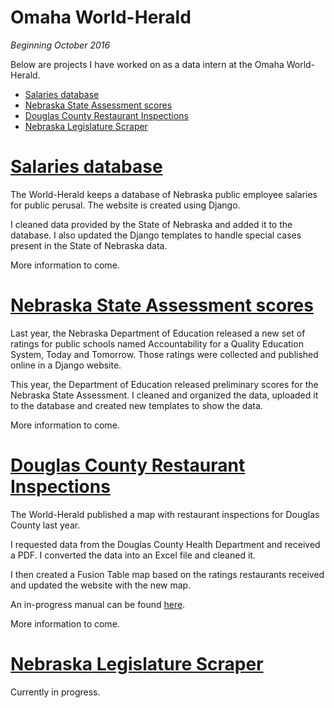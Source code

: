 # Omaha World-Herald
*Beginning October 2016*

Below are projects I have worked on as a data intern at the Omaha World-Herald.

* [Salaries database](#salaries)
* [Nebraska State Assessment scores](#testscores)
* [Douglas County Restaurant Inspections](#inspections)
* [Nebraska Legislature Scraper](#legislative)

<a name="salaries"></a>
# [Salaries database](http://dataomaha.com/salaries)
The World-Herald keeps a database of Nebraska public employee salaries for public perusal. The website is created using Django.  

I cleaned data provided by the State of Nebraska and added it to the database. I also updated the Django templates to handle special cases present in the State of Nebraska data.

More information to come.

<a name="testscores"></a>
# [Nebraska State Assessment scores](http://dataomaha.com/school-ratings)

Last year, the Nebraska Department of Education released a new set of ratings for public schools named Accountability for a Quality Education System, Today and Tomorrow. Those ratings were collected and published online in a Django website.

This year, the Department of Education released preliminary scores for the Nebraska State Assessment. I cleaned and organized the data, uploaded it to the database and created new templates to show the data.

More information to come.

<a name="inspections"></a>
# [Douglas County Restaurant Inspections](http://dataomaha.com/media/inspections/)

The World-Herald published a map with restaurant inspections for Douglas County last year.

I requested data from the Douglas County Health Department and received a PDF. I converted the data into an Excel file and cleaned it. 

I then created a Fusion Table map based on the ratings restaurants received and updated the website with the new map.

An in-progress manual can be found [here](UpdatingRestaurantInspections.md).

More information to come.

<a name="legislative"></a>
# [Nebraska Legislature Scraper](NebraskaLegislatureScraper)

Currently in progress.
